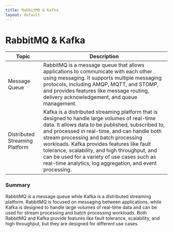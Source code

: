 ```yaml
---
title: RabbitMQ & Kafka
layout: default
---
```

# RabbitMQ & Kafka

| Topic | Description |
| --- | --- |
| Message Queue | RabbitMQ is a message queue that allows applications to communicate with each other using messaging. It supports multiple messaging protocols, including AMQP, MQTT, and STOMP, and provides features like message routing, delivery acknowledgement, and queue management. |
| Distributed Streaming Platform | Kafka is a distributed streaming platform that is designed to handle large volumes of real-time data. It allows data to be published, subscribed to, and processed in real-time, and can handle both stream processing and batch processing workloads. Kafka provides features like fault tolerance, scalability, and high throughput, and can be used for a variety of use cases such as real-time analytics, log aggregation, and event processing. |


### Summary
RabbitMQ is a message queue while Kafka is a distributed streaming platform. RabbitMQ is focused on messaging between applications, while Kafka is designed to handle large volumes of real-time data and can be used for stream processing and batch processing workloads. Both RabbitMQ and Kafka provide features like fault tolerance, scalability, and high throughput, but they are designed for different use cases.